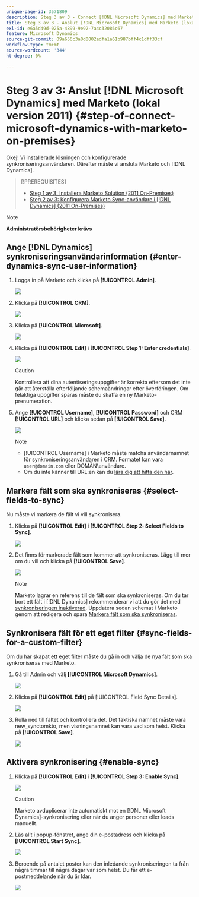 ```yaml
---
unique-page-id: 3571809
description: Steg 3 av 3 - Connect [!DNL Microsoft Dynamics] med Marketo (2011 On-Premises) - Marketo Docs - produktdokumentation
title: Steg 3 av 3 - Anslut [!DNL Microsoft Dynamics] med Marketo (lokal version 2011)
exl-id: e6a5d49d-025a-4899-9e92-7a4c32086c67
feature: Microsoft Dynamics
source-git-commit: 09a656c3a0d0002edfa1a61b987bff4c1dff33cf
workflow-type: tm+mt
source-wordcount: '344'
ht-degree: 0%

---
```


# Steg 3 av 3: Anslut [!DNL Microsoft Dynamics] med Marketo (lokal version 2011) {#step-of-connect-microsoft-dynamics-with-marketo-on-premises}

Okej! Vi installerade lösningen och konfigurerade synkroniseringsanvändaren. Därefter måste vi ansluta Marketo och [!DNL Dynamics].

>[!PREREQUISITES]
>
>* [Steg 1 av 3: Installera Marketo Solution (2011 On-Premises)](/help/marketo/product-docs/crm-sync/microsoft-dynamics-sync/sync-setup/connecting-to-legacy-versions/step-1-of-3-install-2011.md)
>* [Steg 2 av 3: Konfigurera Marketo Sync-användare i [!DNL Dynamics] (2011 On-Premises)](/help/marketo/product-docs/crm-sync/microsoft-dynamics-sync/sync-setup/connecting-to-legacy-versions/step-2-of-3-set-up-2011.md)

>[!NOTE]
>
>**Administratörsbehörigheter krävs**

## Ange [!DNL Dynamics] synkroniseringsanvändarinformation {#enter-dynamics-sync-user-information}

1. Logga in på Marketo och klicka på **[!UICONTROL Admin]**.

   ![](assets/login-admin.png)

1. Klicka på **[!UICONTROL CRM]**.

   ![](assets/image2014-12-11-11-3a53-3a59.png)

1. Klicka på **[!UICONTROL Microsoft]**.

   ![](assets/image2014-12-11-11-3a54-3a10.png)

1. Klicka på **[!UICONTROL Edit]** i **[!UICONTROL Step 1: Enter credentials]**.

   ![](assets/image2014-12-11-11-3a54-3a19.png)

   >[!CAUTION]
   >
   >Kontrollera att dina autentiseringsuppgifter är korrekta eftersom det inte går att återställa efterföljande schemaändringar efter överföringen. Om felaktiga uppgifter sparas måste du skaffa en ny Marketo-prenumeration.

1. Ange **[!UICONTROL Username]**, **[!UICONTROL Password]** och CRM **[!UICONTROL URL]** och klicka sedan på **[!UICONTROL Save]**.

   ![](assets/image2015-4-2-14-3a50-3a7.png)

   >[!NOTE]
   >
   >* [!UICONTROL Username] i Marketo måste matcha användarnamnet för synkroniseringsanvändaren i CRM. Formatet kan vara `user@domain.com` eller DOMÄN\användare.
   >* Om du inte känner till URL:en kan du [lära dig att hitta den här](/help/marketo/product-docs/crm-sync/microsoft-dynamics-sync/sync-setup/view-the-organization-service-url.md).

## Markera fält som ska synkroniseras {#select-fields-to-sync}

Nu måste vi markera de fält vi vill synkronisera.

1. Klicka på **[!UICONTROL Edit]** i **[!UICONTROL Step 2: Select Fields to Sync]**.

   ![](assets/image2015-3-16-9-51-28a.png)

1. Det finns förmarkerade fält som kommer att synkroniseras. Lägg till mer om du vill och klicka på **[!UICONTROL Save]**.

   ![](assets/image2016-8-25-13-3a26-3a14.png)

   >[!NOTE]
   >
   >Marketo lagrar en referens till de fält som ska synkroniseras. Om du tar bort ett fält i [!DNL Dynamics] rekommenderar vi att du gör det med [synkroniseringen inaktiverad](/help/marketo/product-docs/crm-sync/salesforce-sync/enable-disable-the-salesforce-sync.md). Uppdatera sedan schemat i Marketo genom att redigera och spara [Markera fält som ska synkroniseras](/help/marketo/product-docs/crm-sync/microsoft-dynamics-sync/microsoft-dynamics-sync-details/microsoft-dynamics-sync-field-sync/editing-fields-to-sync-before-deleting-them-in-dynamics.md).

## Synkronisera fält för ett eget filter {#sync-fields-for-a-custom-filter}

Om du har skapat ett eget filter måste du gå in och välja de nya fält som ska synkroniseras med Marketo.

1. Gå till Admin och välj **[!UICONTROL Microsoft Dynamics]**.

   ![](assets/image2015-10-9-9-3a50-3a9.png)

1. Klicka på **[!UICONTROL Edit]** på [!UICONTROL Field Sync Details].

   ![](assets/image2015-10-9-9-3a52-3a23.png)

1. Rulla ned till fältet och kontrollera det. Det faktiska namnet måste vara new_synctomkto, men visningsnamnet kan vara vad som helst. Klicka på **[!UICONTROL Save]**.

   ![](assets/image2016-8-25-14-3a14-3a57.png)

## Aktivera synkronisering {#enable-sync}

1. Klicka på **[!UICONTROL Edit]** i **[!UICONTROL Step 3: Enable Sync]**.

   ![](assets/image2015-3-16-9-52-2b.png)

   >[!CAUTION]
   >
   >Marketo avduplicerar inte automatiskt mot en [!DNL Microsoft Dynamics]-synkronisering eller när du anger personer eller leads manuellt.

1. Läs allt i popup-fönstret, ange din e-postadress och klicka på **[!UICONTROL Start Sync]**.

   ![](assets/image2015-3-30-14-3a23-3a13.png)

1. Beroende på antalet poster kan den inledande synkroniseringen ta från några timmar till några dagar var som helst. Du får ett e-postmeddelande när du är klar.

   ![](assets/image2014-12-11-11-3a55-3a15.png)
